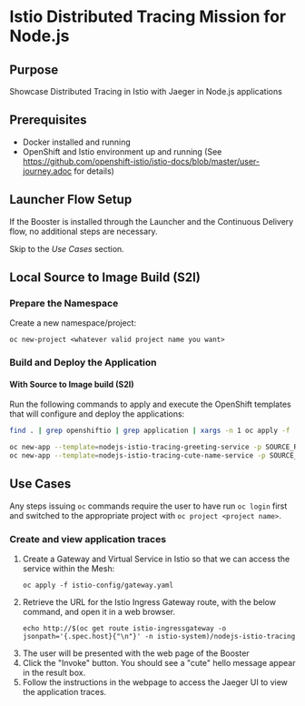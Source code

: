 # Istio Distributed Tracing Mission for Node.js

## Purpose

Showcase Distributed Tracing in Istio with Jaeger in Node.js applications

## Prerequisites

* Docker installed and running
* OpenShift and Istio environment up and running (See https://github.com/openshift-istio/istio-docs/blob/master/user-journey.adoc for details)

## Launcher Flow Setup

If the Booster is installed through the Launcher and the Continuous Delivery flow, no additional steps are necessary.

Skip to the _Use Cases_ section.

## Local Source to Image Build (S2I)

### Prepare the Namespace

Create a new namespace/project:
```
oc new-project <whatever valid project name you want>
```

### Build and Deploy the Application

#### With Source to Image build (S2I)

Run the following commands to apply and execute the OpenShift templates that will configure and deploy the applications:
```bash
find . | grep openshiftio | grep application | xargs -n 1 oc apply -f

oc new-app --template=nodejs-istio-tracing-greeting-service -p SOURCE_REPOSITORY_URL=https://github.com/bucharest-gold/nodejs-istio-tracing -p SOURCE_REPOSITORY_REF=master -p SOURCE_REPOSITORY_DIR=greeting-service
oc new-app --template=nodejs-istio-tracing-cute-name-service -p SOURCE_REPOSITORY_URL=https://github.com/bucharest-gold/nodejs-istio-tracing -p SOURCE_REPOSITORY_REF=master -p SOURCE_REPOSITORY_DIR=cute-name-service
```

## Use Cases

Any steps issuing `oc` commands require the user to have run `oc login` first and switched to the appropriate project with `oc project <project name>`.

### Create and view application traces

1. Create a Gateway and Virtual Service in Istio so that we can access the service within the Mesh:
    ```
    oc apply -f istio-config/gateway.yaml
    ```
2. Retrieve the URL for the Istio Ingress Gateway route, with the below command, and open it in a web browser.
    ```
    echo http://$(oc get route istio-ingressgateway -o jsonpath='{.spec.host}{"\n"}' -n istio-system)/nodejs-istio-tracing
    ```
3. The user will be presented with the web page of the Booster
4. Click the "Invoke" button. You should see a "cute" hello message appear in the result box.
5. Follow the instructions in the webpage to access the Jaeger UI to view the application traces.
